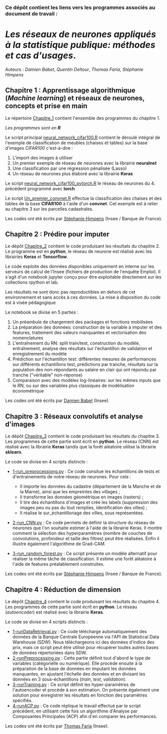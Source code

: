 ### Ce dépôt contient les liens vers les programmes associés au document de travail :
# *Les réseaux de neurones appliqués à la statistique publique: méthodes et cas d'usages*.

Auteurs :
*Damien Babet*,
*Quentin Deltour*,
*Thomas Faria*,
*Stéphanie Himpens*


## Chapitre 1 : Apprentissage algorithmique (*Machine learning*) et réseaux de neurones, concepts et prise en main

Le répertoire [Chapitre_1](https://github.com/InseeFrLab/DT-RN-chapitre1) contient l'ensemble des programmes du chapitre 1.

*Les programmes sont en **R***

Le script principal [neural_network_cifar100.R](https://github.com/InseeFrLab/DT-RN-chapitre1/blob/main/R/neural_network_cifar100.R) contient le déroulé intégral de l'exemple de classification de meubles (chaises et tables) sur la base d'images *CIFAR100* c'est-à-dire :
1. L'import des images à utiliser
2. Un premier exemple de réseau de neurones avec la librairie **neuralnet**
3. Une classification par une régression pénalisée (Lasso)
4. Un réseau de neurones plus élaboré avec la librairie **Keras**

Le script [neural_network_cifar100_pytorch.R](https://github.com/InseeFrLab/DT-RN-chapitre1/blob/main/R/neural_network_cifar100_pytorch.R) le réseau de neurones du 4. précédent programmé avec **torch**

Le script [Un_premier_convnet.R](https://github.com/InseeFrLab/DT-RN-chapitre1/blob/main/R/Un_premier_convnet.R) effectue la classification des chaises et des tables de la base **CIFAR100** à l'aide d'un **convnet**. Cet exemple est à relier au chapitre 3 sur les parcelles cadastrales.

Les codes ont été écrits par [Stéphanie Himpens](https://github.com/srhimp) (Insee / Banque de France).

## Chapitre 2 : Prédire pour imputer
Le dépôt [Chapitre_2](https://github.com/InseeFrLab/DT-RN-chapitre2) contient le code produisant les résultats du chapitre 2. Le programme est en **python**, le réseau de neurone est réalisé avec les librairies **Keras** et **Tensorflow**.

Le code exploite des données disponibles uniquement en interne sur les serveurs de calcul de l'Insee (fichiers de production de l'enquête Emploi). Il s'agit d'un notebook jupyter conçu pour être exploitable directement sur les collections rpython et lab. 

Les résultats ne sont donc pas reproductibles en dehors de cet environnement et sans accès à ces données. La mise à disposition du code est à visée pédagogique

Le notebook se divise en 5 parties :
1. Un préambule de chargement des packages et fonctions mobilisées
2. La préparation des données: construction de la variable à imputer et des features, traitement des valeurs manquantes et vectorisation des nomenclatures
3. L'entraînement du RN: split train/test, construction du modèle, entraînement, analyse des résultats sur l'échantillon de validation et enregistrement du modèle
4. Prédiction sur l'échantillon test: différentes mesures de performances sur différents échantillons test, prédictions par tranche, résultats sur la population des non-répondants au salaire en clair qui ont répondu par tranche ("véritable" non-réponse)
5. Comparaison avec des modèles log-linéaires: sur les mêmes inputs que le RN, ou sur des variables plus classiques de modélisation économétrique

Les codes ont été écrits par [Damien Babet](https://github.com/DamienBabet) (Insee).

## Chapitre 3 : Réseaux convolutifs et analyse d'images
Le dépôt [Chapitre_3](https://github.com/InseeFrLab/DT-RN-chapitre3) contient le code produisant les résultats du chapitre 3. Les programmes de cette partie sont écrit en **python**. Le réseau (CNN) est réalisé avec la librairie **Keras** tandis que la forêt aléatoire utilise la librairie **sklearn**.

Le code se divise en 4 scripts distincts :

- [1-run_preprocessiong.py](https://github.com/InseeFrLab/DT-RN-chapitre3/blob/main/1-run_preprocessing.py) : Ce code consitue les échantillons de tests et d'entrainements de notre réseau de neurones. Pour cela :    
    - Il importe les données du cadastre (département de la Manche et de la Marne), ainsi que les empreintes des villages ;
    - Il transforme les données géométrique en images (rasters) ;
    - Il tire des échantillons d'images et crée les labels (suppression des images peu ou pas du tout remplies, identification des villes) ;
    - Il réalise le sur_échantillonage des villes, sous représentées.

- [2-run_CNN.py](https://github.com/InseeFrLab/DT-RN-chapitre3/blob/main/2-run_CNN.py) : Ce code permets de définir la structure du réseau de neurones que l'on souhaite estimer à l'aide de la librairie Keras. Il montre comment la sélection des hyperparamètres (nombre de couches de convolutions, profondeur et taille des filtres) peut être réalisées. Enfin il illustre également l'algorithme de Grad-CAM.

- [3-run_random_forest.py](https://github.com/InseeFrLab/DT-RN-chapitre3/blob/main/3-run_random_forest.py) : Ce script présente un modèle alternatif pour réaliser la même tâche de classification. Il estime une forêt aléatoire à l'aide de features préalablement construites.

Les codes ont été écrits par [Stéphanie Himpens](https://github.com/srhimp) (Insee / Banque de France).


## Chapitre 4 : Réduction de dimension
Le dépôt [Chapitre_4](https://github.com/InseeFrLab/DT-RN-chapitre4) contient le code produisant les résultats du chapitre 4.
Les programmes de cette partie sont écrit en **python**. Le réseau (*autoencoder*) est réalisé avec la librairie **Keras**.

Le code se divise en 4 scripts distincts :

- [1-runDataRetrieval.py](https://github.com/InseeFrLab/DT-RN-chapitre4/blob/main/1-runDataRetrieval.py) : Ce code télécharge automatiquement des données de la Banque Centrale Européenne via l'API de Statistical Data Warehouse (SDW). Nous téléchargeons ici des données d'indice des prix, mais ce script peut être utilisé pour récupérer toutes autres bases de données répertoriées dans SDW.
- [2-runPreprocessing.py](https://github.com/InseeFrLab/DT-RN-chapitre4/blob/main/2-runPreprocessing.py) : Cette partie définit tout d'abord le type de variables (catégorielle ou numérique). Elle procède ensuite à la préparation de la base de données en imputant les données manquantes, en ajustant l'échelle des données et en divisant les données en 3 sous-échantillons (*train*, *test*, *validation*).
- [3-runTraining.py](https://github.com/InseeFrLab/DT-RN-chapitre4/blob/main/3-runTraining.py) : Ce script définit les hyper-paramètres de l'autoencoder et procède à son estimation. On présente également une solution pour enregistrer les résultats en fonction des paramètres spécifiés.
- [4-runACP.py](https://github.com/InseeFrLab/DT-RN-chapitre4/blob/main/4-runACP.py) : Ce code réplique le travail effectué par le script précédent, en utilisant cette fois un algorithme d'Analyse par Composantes Principales (ACP) afin d'en comparer les performances.

Les codes ont été écrits par [Thomas Faria](https://github.com/ThomasFaria) (Insee).

